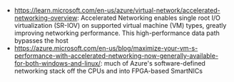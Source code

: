 - https://learn.microsoft.com/en-us/azure/virtual-network/accelerated-networking-overview: Accelerated Networking enables single root I/O virtualization (SR-IOV) on supported virtual machine (VM) types, greatly improving networking performance. This high-performance data path bypasses the host
- https://azure.microsoft.com/en-us/blog/maximize-your-vm-s-performance-with-accelerated-networking-now-generally-available-for-both-windows-and-linux/: much of Azure's software-defined networking stack off the CPUs and into FPGA-based SmartNICs
